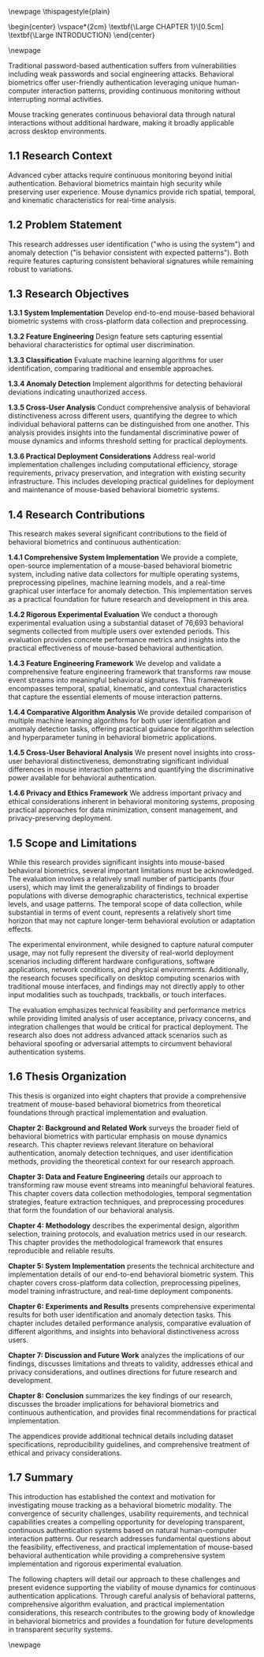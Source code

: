 \newpage
\thispagestyle{plain}

\begin{center}
\vspace*{2cm}
\textbf{\Large CHAPTER 1}\\[0.5cm]
\textbf{\Large INTRODUCTION}
\end{center}

\newpage

Traditional password-based authentication suffers from vulnerabilities including weak passwords and social engineering attacks. Behavioral biometrics offer user-friendly authentication leveraging unique human-computer interaction patterns, providing continuous monitoring without interrupting normal activities.

Mouse tracking generates continuous behavioral data through natural interactions without additional hardware, making it broadly applicable across desktop environments.

## 1.1 Research Context

Advanced cyber attacks require continuous monitoring beyond initial authentication. Behavioral biometrics maintain high security while preserving user experience. Mouse dynamics provide rich spatial, temporal, and kinematic characteristics for real-time analysis.

## 1.2 Problem Statement

This research addresses user identification ("who is using the system") and anomaly detection ("is behavior consistent with expected patterns"). Both require features capturing consistent behavioral signatures while remaining robust to variations.

## 1.3 Research Objectives

**1.3.1 System Implementation**
Develop end-to-end mouse-based behavioral biometric systems with cross-platform data collection and preprocessing.

**1.3.2 Feature Engineering**
Design feature sets capturing essential behavioral characteristics for optimal user discrimination.

**1.3.3 Classification**
Evaluate machine learning algorithms for user identification, comparing traditional and ensemble approaches.

**1.3.4 Anomaly Detection**
Implement algorithms for detecting behavioral deviations indicating unauthorized access.

**1.3.5 Cross-User Analysis**
Conduct comprehensive analysis of behavioral distinctiveness across different users, quantifying the degree to which individual behavioral patterns can be distinguished from one another. This analysis provides insights into the fundamental discriminative power of mouse dynamics and informs threshold setting for practical deployments.

**1.3.6 Practical Deployment Considerations**
Address real-world implementation challenges including computational efficiency, storage requirements, privacy preservation, and integration with existing security infrastructure. This includes developing practical guidelines for deployment and maintenance of mouse-based behavioral biometric systems.

## 1.4 Research Contributions

This research makes several significant contributions to the field of behavioral biometrics and continuous authentication:

**1.4.1 Comprehensive System Implementation**
We provide a complete, open-source implementation of a mouse-based behavioral biometric system, including native data collectors for multiple operating systems, preprocessing pipelines, machine learning models, and a real-time graphical user interface for anomaly detection. This implementation serves as a practical foundation for future research and development in this area.

**1.4.2 Rigorous Experimental Evaluation**
We conduct a thorough experimental evaluation using a substantial dataset of 76,693 behavioral segments collected from multiple users over extended periods. This evaluation provides concrete performance metrics and insights into the practical effectiveness of mouse-based behavioral authentication.

**1.4.3 Feature Engineering Framework**
We develop and validate a comprehensive feature engineering framework that transforms raw mouse event streams into meaningful behavioral signatures. This framework encompasses temporal, spatial, kinematic, and contextual characteristics that capture the essential elements of mouse interaction patterns.

**1.4.4 Comparative Algorithm Analysis**
We provide detailed comparison of multiple machine learning algorithms for both user identification and anomaly detection tasks, offering practical guidance for algorithm selection and hyperparameter tuning in behavioral biometric applications.

**1.4.5 Cross-User Behavioral Analysis**
We present novel insights into cross-user behavioral distinctiveness, demonstrating significant individual differences in mouse interaction patterns and quantifying the discriminative power available for behavioral authentication.

**1.4.6 Privacy and Ethics Framework**
We address important privacy and ethical considerations inherent in behavioral monitoring systems, proposing practical approaches for data minimization, consent management, and privacy-preserving deployment.

## 1.5 Scope and Limitations

While this research provides significant insights into mouse-based behavioral biometrics, several important limitations must be acknowledged. The evaluation involves a relatively small number of participants (four users), which may limit the generalizability of findings to broader populations with diverse demographic characteristics, technical expertise levels, and usage patterns. The temporal scope of data collection, while substantial in terms of event count, represents a relatively short time horizon that may not capture longer-term behavioral evolution or adaptation effects.

The experimental environment, while designed to capture natural computer usage, may not fully represent the diversity of real-world deployment scenarios including different hardware configurations, software applications, network conditions, and physical environments. Additionally, the research focuses specifically on desktop computing scenarios with traditional mouse interfaces, and findings may not directly apply to other input modalities such as touchpads, trackballs, or touch interfaces.

The evaluation emphasizes technical feasibility and performance metrics while providing limited analysis of user acceptance, privacy concerns, and integration challenges that would be critical for practical deployment. The research also does not address advanced attack scenarios such as behavioral spoofing or adversarial attempts to circumvent behavioral authentication systems.

## 1.6 Thesis Organization

This thesis is organized into eight chapters that provide a comprehensive treatment of mouse-based behavioral biometrics from theoretical foundations through practical implementation and evaluation.

**Chapter 2: Background and Related Work** surveys the broader field of behavioral biometrics with particular emphasis on mouse dynamics research. This chapter reviews relevant literature on behavioral authentication, anomaly detection techniques, and user identification methods, providing the theoretical context for our research approach.

**Chapter 3: Data and Feature Engineering** details our approach to transforming raw mouse event streams into meaningful behavioral features. This chapter covers data collection methodologies, temporal segmentation strategies, feature extraction techniques, and preprocessing procedures that form the foundation of our behavioral analysis.

**Chapter 4: Methodology** describes the experimental design, algorithm selection, training protocols, and evaluation metrics used in our research. This chapter provides the methodological framework that ensures reproducible and reliable results.

**Chapter 5: System Implementation** presents the technical architecture and implementation details of our end-to-end behavioral biometric system. This chapter covers cross-platform data collection, preprocessing pipelines, model training infrastructure, and real-time deployment components.

**Chapter 6: Experiments and Results** presents comprehensive experimental results for both user identification and anomaly detection tasks. This chapter includes detailed performance analysis, comparative evaluation of different algorithms, and insights into behavioral distinctiveness across users.

**Chapter 7: Discussion and Future Work** analyzes the implications of our findings, discusses limitations and threats to validity, addresses ethical and privacy considerations, and outlines directions for future research and development.

**Chapter 8: Conclusion** summarizes the key findings of our research, discusses the broader implications for behavioral biometrics and continuous authentication, and provides final recommendations for practical implementation.

The appendices provide additional technical details including dataset specifications, reproducibility guidelines, and comprehensive treatment of ethical and privacy considerations.

## 1.7 Summary

This introduction has established the context and motivation for investigating mouse tracking as a behavioral biometric modality. The convergence of security challenges, usability requirements, and technical capabilities creates a compelling opportunity for developing transparent, continuous authentication systems based on natural human-computer interaction patterns. Our research addresses fundamental questions about the feasibility, effectiveness, and practical implementation of mouse-based behavioral authentication while providing a comprehensive system implementation and rigorous experimental evaluation.

The following chapters will detail our approach to these challenges and present evidence supporting the viability of mouse dynamics for continuous authentication applications. Through careful analysis of behavioral patterns, comprehensive algorithm evaluation, and practical implementation considerations, this research contributes to the growing body of knowledge in behavioral biometrics and provides a foundation for future developments in transparent security systems.

\newpage
